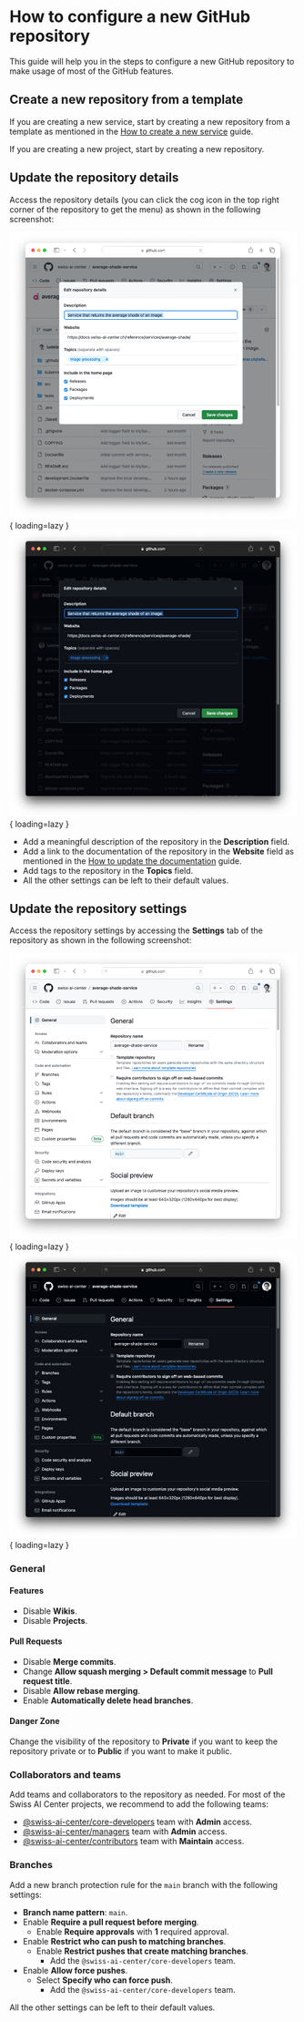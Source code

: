 # How to configure a new GitHub repository

This guide will help you in the steps to configure a new GitHub repository to
make usage of most of the GitHub features.

## Create a new repository from a template

If you are creating a new service, start by creating a new repository from a
template as mentioned in the
[How to create a new service](./how-to-create-a-new-service.md) guide.

If you are creating a new project, start by creating a new repository.

## Update the repository details

Access the repository details (you can click the cog icon in the top right
corner of the repository to get the menu) as shown in the following screenshot:

![How to configure a new GitHub repository - Details](../assets/screenshots/how-to-configure-a-new-github-repository-details-light.png#only-light){ loading=lazy }
![How to configure a new GitHub repository - Details](../assets/screenshots/how-to-configure-a-new-github-repository-details-dark.png#only-dark){ loading=lazy }

- Add a meaningful description of the repository in the **Description** field.
- Add a link to the documentation of the repository in the **Website** field as
  mentioned in the
  [How to update the documentation](./how-to-update-the-documentation.md) guide.
- Add tags to the repository in the **Topics** field.
- All the other settings can be left to their default values.

## Update the repository settings

Access the repository settings by accessing the **Settings** tab of the
repository as shown in the following screenshot:

![How to configure a new GitHub repository - Settings](../assets/screenshots/how-to-configure-a-new-github-repository-settings-light.png#only-light){ loading=lazy }
![How to configure a new GitHub repository - Settings](../assets/screenshots/how-to-configure-a-new-github-repository-settings-dark.png#only-dark){ loading=lazy }

### General

#### Features

- Disable **Wikis**.
- Disable **Projects**.

#### Pull Requests

- Disable **Merge commits**.
- Change **Allow squash merging > Default commit message** to
  **Pull request title**.
- Disable **Allow rebase merging**.
- Enable **Automatically delete head branches**.

#### Danger Zone

Change the visibility of the repository to **Private** if you want to keep the
repository private or to **Public** if you want to make it public.

### Collaborators and teams

Add teams and collaborators to the repository as needed. For most of the Swiss
AI Center projects, we recommend to add the following teams:

- [@swiss-ai-center/core-developers](https://github.com/orgs/swiss-ai-center/teams/core-developers)
  team with **Admin** access.
- [@swiss-ai-center/managers](https://github.com/orgs/swiss-ai-center/teams/managers)
  team with **Admin** access.
- [@swiss-ai-center/contributors](https://github.com/orgs/swiss-ai-center/teams/contributors)
  team with **Maintain** access.

### Branches

Add a new branch protection rule for the `main` branch with the following
settings:

- **Branch name pattern**: `main`.
- Enable **Require a pull request before merging**.
  - Enable **Require approvals** with **1** required approval.
- Enable **Restrict who can push to matching branches**.
  - Enable **Restrict pushes that create matching branches**.
    - Add the `@swiss-ai-center/core-developers` team.
- Enable **Allow force pushes**.
  - Select **Specify who can force push**.
    - Add the `@swiss-ai-center/core-developers` team.

All the other settings can be left to their default values.
